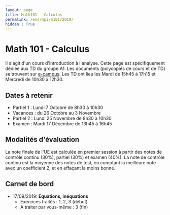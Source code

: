 ```yaml
---
layout: page
title: Math101 - Calculus
permalink: /ens/mpi/m101/2019/
hidden : True
---
```



# Math 101 - Calculus

Il s'agit d'un cours d'introduction à l'analyse. Cette page est spécifiquement dédiée aux TD du groupe A1. Les documents (polycopiés de cours et de TD) se trouvent sur [e-campus](https://ecampus.paris-saclay.fr). Les TD ont lieu les Mardi de 15h45 à 17h15 et Mercredi de 10h30 à 12h30.

## Dates à retenir

* Partiel 1 : Lundi 7 Octobre de 8h30 à 10h30
* Vacances : du 26 Octobre au 3 Novembre
* Partiel 2 : Lundi 25 Novembre de 8h30 à 10h30
* Examen : Mardi 17 Décembre de 13h45 à 16h45

## Modalités d'évaluation

La note finale de l'UE est calculée en premier session à partir des notes de contrôle continu (30%), partiel (30%) et examen (40%). La note de contrôle continu est la moyenne des notes de test, en comptant la meilleure note avec un coefficient 2, et en effaçant la moins bonne.

## Carnet de bord

- <span class="date">17/09/2019:</span> **Equations, inéquations**
	* Exercices traités : 1, 2, 3 (début)
	* A traiter par vous-même : 3 (fin)